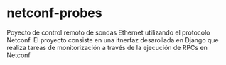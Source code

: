 # netconf-probes

Poyecto de control remoto de sondas Ethernet utilizando el protocolo Netconf. El proyecto consiste en una itnerfaz desarollada en Django que realiza tareas de monitorización a través de la ejecución de RPCs en Netconf
